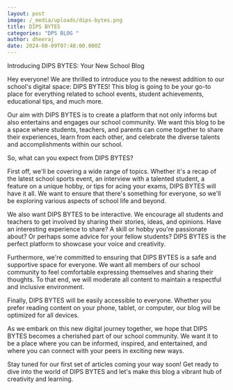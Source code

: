 ```yaml
---
layout: post
image: /_media/uploads/dips-bytes.png
title: DIPS BYTES
categories: "DPS BLOG "
author: dheeraj
date: 2024-08-09T07:48:00.000Z
---
```

Introducing DIPS BYTES: Your New School Blog



Hey everyone! We are thrilled to introduce you to the newest addition to our school's digital space: DIPS BYTES! This blog is going to be your go-to place for everything related to school events, student achievements, educational tips, and much more.



Our aim with DIPS BYTES is to create a platform that not only informs but also entertains and engages our school community. We want this blog to be a space where students, teachers, and parents can come together to share their experiences, learn from each other, and celebrate the diverse talents and accomplishments within our school.



So, what can you expect from DIPS BYTES?



First off, we'll be covering a wide range of topics. Whether it's a recap of the latest school sports event, an interview with a talented student, a feature on a unique hobby, or tips for acing your exams, DIPS BYTES will have it all. We want to ensure that there's something for everyone, so we'll be exploring various aspects of school life and beyond.



We also want DIPS BYTES to be interactive. We encourage all students and teachers to get involved by sharing their stories, ideas, and opinions. Have an interesting experience to share? A skill or hobby you're passionate about? Or perhaps some advice for your fellow students? DIPS BYTES is the perfect platform to showcase your voice and creativity.



Furthermore, we're committed to ensuring that DIPS BYTES is a safe and supportive space for everyone. We want all members of our school community to feel comfortable expressing themselves and sharing their thoughts. To that end, we will moderate all content to maintain a respectful and inclusive environment.

Finally, DIPS BYTES will be easily accessible to everyone. Whether you prefer reading content on your phone, tablet, or computer, our blog will be optimized for all devices. 

As we embark on this new digital journey together, we hope that DIPS BYTES becomes a cherished part of our school community. We want it to be a place where you can be informed, inspired, and entertained, and where you can connect with your peers in exciting new ways.



Stay tuned for our first set of articles coming your way soon! Get ready to dive into the world of DIPS BYTES and let's make this blog a vibrant hub of creativity and learning.
